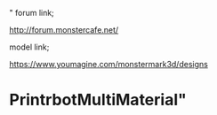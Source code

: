 "
forum link;

http://forum.monstercafe.net/

model link;

https://www.youmagine.com/monstermark3d/designs

# PrintrbotMultiMaterial" 
